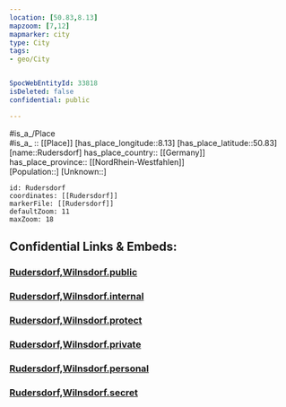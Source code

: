 ```yaml
---
location: [50.83,8.13] 
mapzoom: [7,12] 
mapmarker: city 
type: City
tags:
- geo/City


SpocWebEntityId: 33818
isDeleted: false
confidential: public

---
```

#is_a_/Place  
#is_a_ :: [[Place]] 
[has_place_longitude::8.13] 
[has_place_latitude::50.83] 
[name::Rudersdorf] 
has_place_country:: [[Germany]]  
has_place_province:: [[NordRhein-Westfahlen]]  
[Population::] 
[Unknown::] 


```leaflet
id: Rudersdorf
coordinates: [[Rudersdorf]] 
markerFile: [[Rudersdorf]] 
defaultZoom: 11 
maxZoom: 18
```


## Confidential Links & Embeds: 

### [Rudersdorf,Wilnsdorf.public](/_public/\Earth\Continent\Europe\Europe~Central\Germany\Germany~West\Nordrhein-Westfalen\counties~NW\Siegen-Wittgenstein\cities~Siegen-Wittgenstein\WilnsdorfRudersdorf,Wilnsdorf.public.md) 

### [Rudersdorf,Wilnsdorf.internal](/_internal/\Earth\Continent\Europe\Europe~Central\Germany\Germany~West\Nordrhein-Westfalen\counties~NW\Siegen-Wittgenstein\cities~Siegen-Wittgenstein\WilnsdorfRudersdorf,Wilnsdorf.internal.md) 

### [Rudersdorf,Wilnsdorf.protect](/_protect/\Earth\Continent\Europe\Europe~Central\Germany\Germany~West\Nordrhein-Westfalen\counties~NW\Siegen-Wittgenstein\cities~Siegen-Wittgenstein\WilnsdorfRudersdorf,Wilnsdorf.protect.md) 

### [Rudersdorf,Wilnsdorf.private](/_private/\Earth\Continent\Europe\Europe~Central\Germany\Germany~West\Nordrhein-Westfalen\counties~NW\Siegen-Wittgenstein\cities~Siegen-Wittgenstein\WilnsdorfRudersdorf,Wilnsdorf.private.md) 

### [Rudersdorf,Wilnsdorf.personal](/_personal/\Earth\Continent\Europe\Europe~Central\Germany\Germany~West\Nordrhein-Westfalen\counties~NW\Siegen-Wittgenstein\cities~Siegen-Wittgenstein\WilnsdorfRudersdorf,Wilnsdorf.personal.md) 

### [Rudersdorf,Wilnsdorf.secret](/_secret/\Earth\Continent\Europe\Europe~Central\Germany\Germany~West\Nordrhein-Westfalen\counties~NW\Siegen-Wittgenstein\cities~Siegen-Wittgenstein\WilnsdorfRudersdorf,Wilnsdorf.secret.md)

